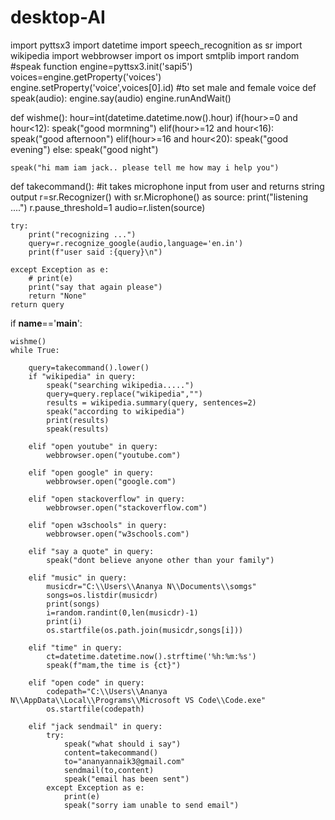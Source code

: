 # desktop-AI
import pyttsx3
import datetime
import speech_recognition as sr
import wikipedia
import webbrowser
import os
import smtplib
import random
#speak function
engine=pyttsx3.init('sapi5')
voices=engine.getProperty('voices')
engine.setProperty('voice',voices[0].id)                        #to set male and female voice
def speak(audio):
    engine.say(audio)
    engine.runAndWait()

def wishme():
    hour=int(datetime.datetime.now().hour)
    if(hour>=0 and hour<12):
        speak("good mormning")
    elif(hour>=12 and hour<16):
        speak("good afternoon")
    elif(hour>=16 and hour<20):
        speak("good evening")
    else:
        speak("good night")
    
    speak("hi mam iam jack.. please tell me how may i help you")
    
def takecommand():
    #it takes microphone input from user and returns string output 
    r=sr.Recognizer()
    with sr.Microphone() as source:
        print("listening ....")
        r.pause_threshold=1
        audio=r.listen(source)
        
    try:
        print("recognizing ...")
        query=r.recognize_google(audio,language='en.in')
        print(f"user said :{query}\n")
    
    except Exception as e:
        # print(e)
        print("say that again please")
        return "None"
    return query

    
if __name__=='__main__':
    
    wishme()
    while True:
        
        query=takecommand().lower()
        if "wikipedia" in query:
            speak("searching wikipedia.....")
            query=query.replace("wikipedia","")
            results = wikipedia.summary(query, sentences=2)
            speak("according to wikipedia")
            print(results)
            speak(results)
            
        elif "open youtube" in query:
            webbrowser.open("youtube.com")
            
        elif "open google" in query:
            webbrowser.open("google.com")
            
        elif "open stackoverflow" in query:
            webbrowser.open("stackoverflow.com")
            
        elif "open w3schools" in query:
            webbrowser.open("w3schools.com")
            
        elif "say a quote" in query:
            speak("dont believe anyone other than your family")
            
        elif "music" in query:
            musicdr="C:\\Users\\Ananya N\\Documents\\somgs"
            songs=os.listdir(musicdr)
            print(songs)
            i=random.randint(0,len(musicdr)-1)
            print(i)
            os.startfile(os.path.join(musicdr,songs[i]))
            
        elif "time" in query:
            ct=datetime.datetime.now().strftime('%h:%m:%s')
            speak(f"mam,the time is {ct}")
         
        elif "open code" in query:
            codepath="C:\\Users\\Ananya N\\AppData\\Local\\Programs\\Microsoft VS Code\\Code.exe"      
            os.startfile(codepath)
            
        elif "jack sendmail" in query:
            try:
                speak("what should i say")
                content=takecommand()
                to="ananyannaik3@gmail.com" 
                sendmail(to,content)
                speak("email has been sent")
            except Exception as e:
                print(e)
                speak("sorry iam unable to send email")
